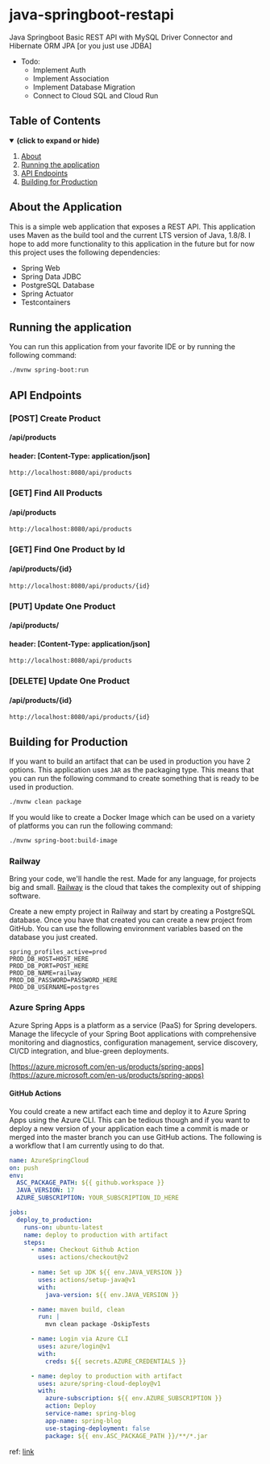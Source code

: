 # java-springboot-restapi
Java Springboot Basic REST API with MySQL Driver Connector and Hibernate ORM JPA [or you just use JDBA]

- Todo:
  + Implement Auth
  + Implement Association
  + Implement Database Migration
  + Connect to Cloud SQL and Cloud Run
  
## Table of Contents
<details open>
<summary><b>(click to expand or hide)</b></summary>
<!-- MarkdownTOC -->

1. [About](#about)
1. [Running the application](#running)
1. [API Endpoints](#api-endpoints)
1. [Building for Production](#prod)

<a id="about"></a>
## About the Application 

This is a simple web application that exposes a REST API. This application uses Maven as the build tool and the current 
LTS version of Java, 1.8/8. I hope to add more functionality to this application in the future but 
for now this project uses the following dependencies: 

- Spring Web
- Spring Data JDBC
- PostgreSQL Database
- Spring Actuator
- Testcontainers
 
<a id="running"></a>
## Running the application

You can run this application from your favorite IDE or by running the following command:
  
```bash
./mvnw spring-boot:run
```
  
<a id="api-endpoints"></a>
## API Endpoints

### [POST] Create Product
#### /api/products
#### header: [Content-Type: application/json]
```
http://localhost:8080/api/products
```

### [GET] Find All Products 
#### /api/products
```
http://localhost:8080/api/products
```

### [GET] Find One Product by Id
#### /api/products/{id}
```
http://localhost:8080/api/products/{id}
```

### [PUT] Update One Product
#### /api/products/
#### header: [Content-Type: application/json]
```
http://localhost:8080/api/products
```

### [DELETE] Update One Product
#### /api/products/{id}
```
http://localhost:8080/api/products/{id}
```

<a id="build"></a>
## Building for Production 

If you want to build an artifact that can be used in production you have 2 options. This application uses `JAR` as the 
packaging type. This means that you can run the following command to create something that is ready to be used in production.

```bash
./mvnw clean package
```

If you would like to create a Docker Image which can be used on a variety of platforms you can run the following command: 

```bash
./mvnw spring-boot:build-image
```
  
### Railway
Bring your code, we'll handle the rest. Made for any language, for projects big and small. [Railway](https://railway.app/) 
is the cloud that takes the complexity out of shipping software.

Create a new empty project in Railway and start by creating a PostgreSQL database. Once you have that created you can create
a new project from GitHub. You can use the following environment variables based on the database you just created. 

```properties
spring_profiles_active=prod
PROD_DB_HOST=HOST_HERE
PROD_DB_PORT=POST_HERE
PROD_DB_NAME=railway
PROD_DB_PASSWORD=PASSWORD_HERE
PROD_DB_USERNAME=postgres
``` 
 

### Azure Spring Apps

Azure Spring Apps is a platform as a service (PaaS) for Spring developers. Manage the lifecycle of your Spring Boot applications with 
comprehensive monitoring and diagnostics, configuration management, service discovery, CI/CD integration, and blue-green deployments.

[https://azure.microsoft.com/en-us/products/spring-apps](https://azure.microsoft.com/en-us/products/spring-apps)

#### GitHub Actions 

You could create a new artifact each time and deploy it to Azure Spring Apps using the Azure CLI. This can be tedious though and if you want to deploy a new version of your application each time a commit is made or merged into the master branch you can use GitHub actions. The following is a workflow that I am currently using to do that. 

```yaml
name: AzureSpringCloud
on: push
env:
  ASC_PACKAGE_PATH: ${{ github.workspace }}
  JAVA_VERSION: 17
  AZURE_SUBSCRIPTION: YOUR_SUBSCRIPTION_ID_HERE

jobs:
  deploy_to_production:
    runs-on: ubuntu-latest
    name: deploy to production with artifact
    steps:
      - name: Checkout Github Action
        uses: actions/checkout@v2
        
      - name: Set up JDK ${{ env.JAVA_VERSION }}
        uses: actions/setup-java@v1
        with:
          java-version: ${{ env.JAVA_VERSION }}

      - name: maven build, clean
        run: |
          mvn clean package -DskipTests

      - name: Login via Azure CLI
        uses: azure/login@v1
        with:
          creds: ${{ secrets.AZURE_CREDENTIALS }}

      - name: deploy to production with artifact
        uses: azure/spring-cloud-deploy@v1
        with:
          azure-subscription: ${{ env.AZURE_SUBSCRIPTION }}
          action: Deploy
          service-name: spring-blog
          app-name: spring-blog
          use-staging-deployment: false
          package: ${{ env.ASC_PACKAGE_PATH }}/**/*.jar
```

ref: [link](https://www.youtube.com/watch?v=Z0JfmObjKRw)
